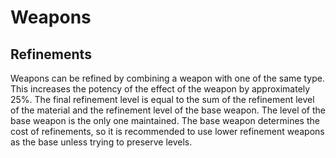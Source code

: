 # Weapons

## Refinements
Weapons can be refined by combining a weapon with one of the same type. 
This increases the potency of the effect of the weapon by approximately 25%.
The final refinement level is equal to the sum of the refinement level of the material and the refinement level of the base weapon. 
The level of the base weapon is the only one maintained.
The base weapon determines the cost of refinements, so it is recommended to use lower refinement weapons as the base 
unless trying to preserve levels.